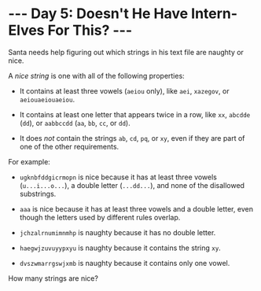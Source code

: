 # --- Day 5: Doesn't He Have Intern-Elves For This? ---

Santa needs help figuring out which strings in his text file are naughty or nice.

A *nice string* is one with all of the following properties:


 - It contains at least three vowels (`aeiou` only), like `aei`, `xazegov`, or `aeiouaeiouaeiou`.

 - It contains at least one letter that appears twice in a row, like `xx`, `abcdde` (`dd`), or `aabbccdd` (`aa`, `bb`, `cc`, or `dd`).

 - It does *not* contain the strings `ab`, `cd`, `pq`, or `xy`, even if they are part of one of the other requirements.


For example:


 - `ugknbfddgicrmopn` is nice because it has at least three vowels (`u...i...o...`), a double letter (`...dd...`), and none of the disallowed substrings.

 - `aaa` is nice because it has at least three vowels and a double letter, even though the letters used by different rules overlap.

 - `jchzalrnumimnmhp` is naughty because it has no double letter.

 - `haegwjzuvuyypxyu` is naughty because it contains the string `xy`.

 - `dvszwmarrgswjxmb` is naughty because it contains only one vowel.


How many strings are nice?

